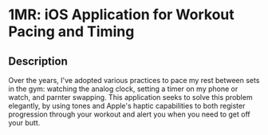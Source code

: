 # 1MR: iOS Application for Workout Pacing and Timing

## Description
Over the years, I've adopted various practices to pace my rest between sets in the gym: watching the analog clock, setting a timer on my phone or watch, and parnter swapping. This application seeks to solve this problem elegantly, by using tones and Apple's haptic capabilities to both register progression through your workout and alert you when you need to get off your butt.
